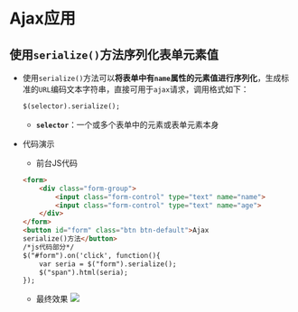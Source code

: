 # Ajax应用

## 使用`serialize()`方法序列化表单元素值

* 使用`serialize()`方法可以**将表单中有`name`属性的元素值进行序列化**，生成标准的`URL`编码文本字符串，直接可用于`ajax`请求，调用格式如下：
	```html
	$(selector).serialize();
	```
	* **`selector`**：一个或多个表单中的元素或表单元素本身

* 代码演示
	* 前台JS代码
	```html
	<form>
		<div class="form-group">
			<input class="form-control" type="text" name="name">
			<input class="form-control" type="text" name="age">
		</div>
	</form>
	<button id="form" class="btn btn-default">Ajax
	serialize()方法</button>
	/*js代码部分*/
	$("#form").on('click', function(){
		var seria = $("form").serialize();
		$("span").html(seria);
	});
	```

	* 最终效果
	![](https://i.imgur.com/ocQ0x1Y.png)